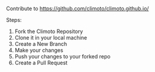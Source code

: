 Contribute to https://github.com/climoto/climoto.github.io/

Steps:

1. Fork the Climoto Repository
2. Clone it in your local machine 
3. Create a New Branch
4. Make your changes
5. Push your changes to your forked repo
6. Create a Pull Request
